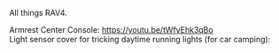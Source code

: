 All things RAV4.

Armrest Center Console: https://youtu.be/tWfyEhk3qBo<br />
Light sensor cover for tricking daytime running lights (for car camping):
